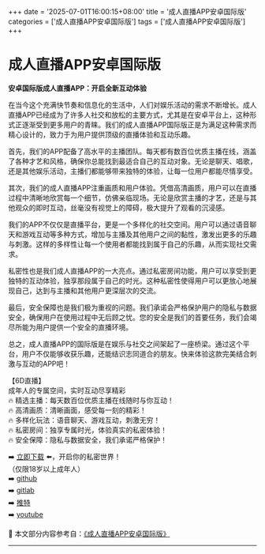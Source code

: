 +++
date = '2025-07-01T16:00:15+08:00'
title = '成人直播APP安卓国际版'
categories = ['成人直播APP安卓国际版']
tags = ['成人直播APP安卓国际版']
+++

# 成人直播APP安卓国际版

**安卓国际版成人直播APP：开启全新互动体验**

在当今这个充满快节奏和信息化的生活中，人们对娱乐活动的需求不断增长。成人直播APP已经成为了许多人社交和放松的主要方式，尤其是在安卓平台上，这种形式正逐渐受到更多用户的青睐。我们的成人直播APP国际版正是为满足这种需求而精心设计的，致力于为用户提供顶级的直播体验和互动乐趣。

首先，我们的APP配备了高水平的主播团队。每天都有数百位优质主播在线，涵盖了各种才艺和风格，确保你总能找到最适合自己的互动对象。无论是聊天、唱歌，还是其他娱乐活动，主播们都能够带来独特的体验，让每一位用户都能尽情享受。

其次，我们的成人直播APP注重画质和用户体验。凭借高清画质，用户可以在直播过程中清晰地欣赏每一个细节，仿佛亲临现场。无论是欣赏主播的才艺，还是与其他观众的即时互动，丝毫没有视觉上的障碍，极大提升了观看的沉浸感。

我们的APP不仅仅是直播平台，更是一个多样化的社交空间。用户可以通过语音聊天和游戏互动等多种方式，增加与主播及其他用户之间的黏性，激发出更多的乐趣与刺激。这样的多样性让每一个使用者都能找到属于自己的乐趣，从而实现社交需求。

私密性也是我们成人直播APP的一大亮点。通过私密房间功能，用户可以享受到更独特的互动体验，独享那段属于自己的时光。这种私密性使得用户可以更放心地展现自己，达到与主播和其他用户更深层次的交流。

最后，安全保障也是我们极为重视的问题。我们承诺会严格保护用户的隐私与数据安全，确保用户在使用过程中无后顾之忧。您的安全是我们的首要任务，我们会竭尽所能为用户提供一个安全的直播环境。

总之，成人直播APP的国际版是在娱乐与社交之间架起了一座桥梁。通过这个平台，用户不仅能够收获乐趣，还能结识志同道合的朋友。快来体验这款完美结合刺激与互动的APP吧！

【6D直播】  
成年人的专属空间，实时互动尽享精彩  
🔥 精选主播：每天数百位优质主播在线随时与你互动！  
🔥 高清画质：清晰画面，感受每一刻的精彩！  
🔥 多样化玩法：语音聊天、游戏互动，刺激无穷！  
🔥 私密房间：独享专属时光，体验真实的私密体验！  
🔥 安全保障：隐私与数据安全，我们承诺严格保护！  

➡️ [立即下载](https://down123.s3.ap-east-1.amazonaws.com/down/down.html?channelCode=blog) ⬅️，开启你的私密世界！  
（仅限18岁以上成年人）  
➡️ [github](https://aldult-live.github.io/)  
➡️ [gitlab](https://seo-09598d.gitlab.io/)  
➡️ [推特](https://x.com/wegame33)  
➡️ [youtube](https://www.youtube.com/@6Dlive)


📘 本文部分内容参考自：[《成人直播APP安卓国际版》](https://github.com/bantangzhibo66688/live)

---
